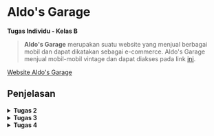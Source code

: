 # Aldo's Garage

**Tugas Individu - Kelas B**

> **Aldo's Garage** merupakan suatu website yang menjual berbagai mobil dan dapat dikatakan sebagai e-commerce. Aldo's Garage menjual mobil-mobil vintage dan dapat diakses pada link [ini](http://rogerio-geraldo-aldogarage.pbp.cs.ui.ac.id/).

[Website Aldo's Garage](http://rogerio-geraldo-aldogarage.pbp.cs.ui.ac.id/)

## **Penjelasan**

<details>
<summary> <b> Tugas 2 </b> </summary>

## **Step-step pengerjaan Proyek Aldo's Garage**

* ### Melakukan Inisiasi Project

    Petama-tama saya membuat direktori baru dengan nama aldo-garage, kemudian setelah itu saya membuat file `requirements.txt` yang berisi dependencies dan mengisinya dengan dependencies yang ada.

    Setelah itu saya melakukan instalasi menggunakan virtual environment pada terminal dengan command `pip install -r requirements.txt` lalu membuat proyek Django dengan perintah `django-admin startproject aldo-garage .`

* ### Run Server Django

    Untuk melakukan runserver, saya menambahkan `["localhost", "127.0.0.1"]` pada `ALLOWED_HOSTS` yang ada pada file `setting.py` untuk melakukan deployment kemudian menjalankan server dengan command `python manage.py runserver`

* ### Menginisiasi `main`

    Untuk membuat `main` lakukan command `python manage.py startapp main`, kemudian kita harus menambahkan `main` ke `INSTALLED_APPS` pada file `settings.py`.

    Setelah menginisiasi `main` saya mengubah file `models.py` pada direktori `main` untuk melakukan mendefinisikan model baru dengan class dan fungsi yang ada pada tutorial.

    Setelah itu saya melakukan migrate model baru tersebut dengan command `python manage.py makemigrations` dan `python manage.py migrate`.

* ### Membuat `main.html`

    Mengisi file `main.html` dengan template:

    ```
    <h1>Aldo's Garage</h1>

    <h5>NPM: </h5>
    <p>{{npm}}</p> 

    <h5>Name: </h5>
    <p>{{name}}</p>

    <h5>Class: </h5>
    <p>{{class}}</p> 

    <h5>E-Commerce: </h5>
    <p>{{e-commerce}}</p> 

    <h5>Produk: </h5>
    <p>{{product}}</p>

    <h5>Harga: </h5>
    <p>{{price}}</p> 

    ```

    Kemudian kita juga harus mengisi file `views.py` dengan template function `show_main` yang ada pada file tutorial.

    * ### Routing `main`

    Saya mengatur URL pada aplikasi `main` dengan mengedit file `urls.py` pada folder `main` dengan template:

    ```
    from django.urls import path
    from main.views import show_main

    app_name = 'main'

    urlpatterns = [
        path('', show_main, name='show_main'),
    ]
    ```

Setelah itu kita dapat menjalankan `main` dengan command `python manage.py runserver`

## **Jawaban Tugas 2**

* ### Bagan request client ke web aplikasi berbasis Django

![](/BAGAN.jpg)

    Dalam alur kerja Django, urls.py bertugas mengatur routing dengan meneruskan request pengguna ke fungsi yang sesuai di views.py. Di views.py, logika aplikasi diimplementasikan, seperti mengambil atau memodifikasi data dari models.py yang terhubung dengan basis data. Data yang diambil kemudian diteruskan ke berkas HTML (template) untuk menghasilkan tampilan yang akan dilihat pengguna. Setelah semua proses selesai, views.py mengembalikan response yang berisi HTML hasil render kepada pengguna, yang kemudian ditampilkan di browser.

* ### Jelaskan fungsi git dalam pengembangan perangkat lunak!


    Git berfungsi sebagai sistem kontrol versi yang membantu pengembang melacak dan mengelola perubahan kode dalam proyek perangkat lunak. Dengan Git, pengembang dapat bekerja secara kolaboratif, membuat cabang (branch) untuk fitur baru, dan menggabungkannya (merge) kembali ke cabang utama setelah diuji. Ini juga memungkinkan rollback ke versi sebelumnya jika terjadi kesalahan, sehingga mempermudah pengelolaan versi dan integritas kode dalam pengembangan perangkat lunak.

* ### Menurut Anda, dari semua framework yang ada, mengapa framework Django dijadikan permulaan pembelajaran pengembangan perangkat lunak?


    Django sering dijadikan permulaan dalam pembelajaran pengembangan perangkat lunak karena beberapa alasan utama. Pertama, Django adalah framework "batteries-included", artinya Django menyediakan banyak fitur bawaan seperti sistem autentikasi, manajemen basis data, dan routing, sehingga pengembang pemula bisa langsung fokus pada pengembangan aplikasi tanpa perlu membangun fitur-fitur dasar dari awal. Kedua, Django menggunakan bahasa Python, yang terkenal mudah dipelajari dan digunakan, menjadikannya pilihan yang baik untuk pemula. Selain itu, Django menerapkan pola Model-View-Template (MVT) yang memisahkan logika aplikasi, data, dan tampilan, sehingga membantu pengembang memahami struktur aplikasi yang terorganisir dengan baik. Dukungan dokumentasi yang kuat dan komunitas yang aktif juga menjadikan Django populer di kalangan pemula.

* ### Mengapa model pada Django disebut sebagai ORM?

    Model pada Django disebut sebagai ORM (Object-Relational Mapping) karena Django menggunakan teknik ini untuk memetakan objek-objek Python ke dalam tabel-tabel basis data relasional secara otomatis. Dalam ORM, setiap model di Django merepresentasikan sebuah tabel di basis data, dan setiap atribut dari model tersebut merepresentasikan kolom di tabel. ORM memungkinkan pengembang untuk berinteraksi dengan basis data menggunakan kode Python tanpa perlu menulis query SQL secara langsung. Hal ini mempermudah manipulasi data dan membuat kode lebih bersih, terstruktur, dan mudah dipelihara.

</details>

<details>
<summary> <b> Tugas 3 </b> </summary>

## **Jawaban Tugas 3**

* ### Mengapa kita memerlukan data delivery dalam pengimplementasian sebuah platform?
    Karena dalam mengimplementasikan suatu platform kita bertujuan untuk memastikan bahwa data yang dikirim antar sistemnya dapat berjalan dengan cara yang cepat, efisien, aman, dan konsisten. Apabila kita tidak menggunakan data delivery dalam sebuah platform, maka aplkasi tidak mungkin bisa menyajikan informasi yang tepat kepada pengguna secara real-time. Data delivery juga dapat memungkinkan platform untuk beroperasi secara terdistribusi yang tentunya mendukung skala besar serta memfasilitasi komunikasi antar komponen yang berbeda secara smooth.

* ### Mana yang lebih baik antara XML dan JSON? Mengapa JSON lebih populer dibandingkan XML?
    JSON (JavaScript Object Notation) lebih populer dibandingkan XML (eXtensible Markup Language) karena struktur JSON yang lebih ringkas dan mudah dibaca baik oleh manusia maupun mesin. JSON menggunakan sintaks pasangan *key-value* yang sederhana, mirip dengan objek dalam banyak bahasa pemrograman, sehingga menghasilkan ukuran file yang lebih kecil dan lebih efisien dalam transfer data. Sebaliknya, XML memerlukan banyak tag pembuka dan penutup, membuatnya lebih verbose dan menghasilkan ukuran file yang lebih besar. JSON juga lebih mudah diintegrasikan dan didukung langsung oleh hampir semua bahasa pemrograman modern, menjadikannya pilihan yang lebih praktis untuk pertukaran data dalam aplikasi web dan API.

* ### Jelaskan fungsi dari method is_valid() pada form Django dan mengapa kita membutuhkan method tersebut?
    Method `is_valid()` pada form di Django digunakan untuk memeriksa apakah data yang dimasukkan ke dalam form memenuhi semua persyaratan validasi yang ditentukan, baik dari sisi form field maupun validasi kustom yang didefinisikan pengguna. Ketika `is_valid()` dipanggil, Django akan memeriksa apakah semua field form diisi dengan benar sesuai dengan tipe data yang diharapkan dan aturan validasi, seperti panjang maksimum, format email, atau validasi logika lainnya. Jika semua validasi lolos, method ini mengembalikan `True`, dan data yang telah dibersihkan dapat diakses melalui atribut `cleaned_data`. Sebaliknya, jika terdapat kesalahan, `is_valid()` akan mengembalikan `False` dan menyimpan pesan kesalahan di atribut `errors`. Method ini penting untuk memastikan bahwa data yang diproses dalam aplikasi aman dan sesuai dengan aturan yang telah ditentukan sebelum disimpan ke database atau digunakan lebih lanjut.

* ### Mengapa kita membutuhkan csrf_token saat membuat form di Django? Apa yang dapat terjadi jika kita tidak menambahkan csrf_token pada form Django? Bagaimana hal tersebut dapat dimanfaatkan oleh penyerang?
    Kita membutuhkan `csrf_token` saat membuat form di Django untuk melindungi aplikasi dari serangan yang disebut **Cross-Site Request Forgery (CSRF)**. Serangan ini terjadi ketika penyerang membuat pengguna yang sudah login mengirimkan permintaan yang tidak diinginkan, seperti mengubah kata sandi atau melakukan transaksi, tanpa sepengetahuan pengguna. Dengan menambahkan `csrf_token` ke form, Django menghasilkan token unik yang disertakan setiap kali pengguna mengirimkan form. Token ini kemudian diperiksa oleh server untuk memastikan bahwa permintaan benar-benar berasal dari aplikasi, bukan dari sumber lain yang berbahaya. Jika kita tidak menambahkan `csrf_token`, aplikasi bisa menjadi rentan terhadap serangan CSRF, yang memungkinkan penyerang melakukan aksi jahat tanpa persetujuan pengguna.

## **Step-by-step Pengimplementasian Checklist**

* ### Membuat `forms.py`

    Pertama-tama saya membuat form untuk menerima input dengan membuat file `forms.py` pada direktori main dengan kode

    ```
    from django.forms import ModelForm
    from main.models import CarEntry

    class CarEntryForm(ModelForm):
        class Meta:
            model = CarEntry
            fields = ["name", "price", "description", "car_horsepower"]
    ```

* ### Mengubah dan menambahkan fungsi pada `views.py`

    Setelah membuat file `forms.py`, saya kemudian melakukan modifikasi pada function `show_main` pada file `views.py` saya dengan kode

    ```
    def show_main(request):
        car_entries = CarEntry.objects.all()

        context = {
            'npm' : '2306245623',
            'name': 'Rogerio Geraldo Wibhowo',
            'class': 'PBP B',
            'car_entries': car_entries
        }

        return render(request, "main.html", context)
    ```

    Kemudian saya menambahkan function baru yaitu `create_car_entry` pada file `views.py` untuk menerima data dan berisi

    ```
    def create_car_entry(request):
        form = CarEntryForm(request.POST or None)

        if form.is_valid() and request.method == "POST":
            form.save()
            return redirect('main:show_main')

        context = {'form': form}
        return render(request, "create_car_entry.html", context)
    ```

* ### Membuat template baru

    Saya membuat template baru untuk tampilan ketika menambahkan produk dengan nama `create_car_entry.html` pada direktori `templates` yang ada pada `main` yang berisi

    ```
    {% extends 'base.html' %} 
    {% block content %}
    <h1>Add New Mood Entry</h1>

    <form method="POST">
    {% csrf_token %}
    <table>
        {{ form.as_table }}
        <tr>
        <td></td>
        <td>
            <input type="submit" value="Add Car Entry" />
        </td>
        </tr>
    </table>
    </form>

    {% endblock %}
    ```

    Diikuti dengan menambahkan kode berikut pada file `main.html` dalam bentuk tabel serta menambahkan button `Add Car Entry` untuk menambahkan form

    ```
    {% if not car_entries %}
    <p>Belum ada data mobil yang masuk.</p>
    {% else %}
    <table>
    <tr>
        <th>Car Name</th>
        <th>Price</th>
        <th>Description</th>
        <th>Horsepower</th>
    </tr>

    {% comment %} Berikut cara memperlihatkan data mobil di bawah baris ini 
    {% endcomment %} 
    {% for car_entry in car_entries %}
    <tr>
        <td>{{car_entry.name}}</td>
        <td>{{car_entry.price}}</td>
        <td>{{car_entry.description}}</td>
        <td>{{car_entry.car_horsepower}}</td>
    </tr>
    {% endfor %}
    </table>
    {% endif %}

    <br />

    <a href="{% url 'main:create_car_entry' %}">
    <button>Add New Car Entry</button>
    </a>
    ```

* ### Mengembalikan data dalam bentuk XML dan JSON

    Pertama saya menambahkan import `HttpRespnse` dan `Serializer` pada file `views.py`

    ```
    from django.http import HttpResponse
    from django.core import serializers
    ```

    Lalu saya membuat function baru dengan nama `show_xml` dan `show_json` masih pada file `views.py`

    ```
    def show_xml(request):
        data = CarEntry.objects.all()
        return HttpResponse(serializers.serialize("xml", data), content_type="application/xml")

    def show_json(request):
        data = CarEntry.objects.all()
        return HttpResponse(serializers.serialize("json", data), content_type="application/json")

    def show_xml_by_id(request, id):
        data = CarEntry.objects.filter(pk=id)
        return HttpResponse(serializers.serialize("xml", data), content_type="application/xml")

    def show_json_by_id(request, id):
        data = CarEntry.objects.filter(pk=id)
        return HttpResponse(serializers.serialize("json", data), content_type="application/json")
    ```

    Function `show_xml_by_id` dan `show_json_by_id` digunakan untuk melakukan return data berdasarkan id.

    Setelah itu, saya melakukan import function yang telah saya buat pada file `urls.py` yang ada pada `main`

    ```
    ...
    from main.views import show_main, create_car_entry, show_xml, show_json, show_xml_by_id, show_json_by_id
    ...
    ```

    Lalu tambahkan path ke dalam `urlpatterns` untuk mengakses function yang telah diimport

    ```
    ...
    urlpatterns = [
        path('', show_main, name='show_main'),
        path('create-car-entry', create_car_entry, name='create_car_entry'),
        path('xml/', show_xml, name='show_xml'),
        path('json/', show_json, name='show_json'),
        path('xml/<str:id>/', show_xml_by_id, name='show_xml_by_id'),
        path('json/<str:id>/', show_json_by_id, name='show_json_by_id'),
    ]
    ```

Dengan ini, input `form` dapat dijalankan dengan command `python manage.py runserver` dengan membuka link <http://localhost:8000>.

## Postman
## **1. XML**
![XML](xml.png)

## **2. JSON**
![JSON](json.png)

## **3. XML by ID**
![XML by ID](<xml id.png>)

## **4. JSON by ID**
 ![JSON by ID](<json id.png>)

</details>

<details>
<summary> <b> Tugas 4 </b> </summary>

## **Jawaban Tugas 4**

* ### Apa perbedaan antara `HttpresponseRedirect()` dan `redirect()`?
    `HttpResponseRedirect()` dan `redirect()` adalah dua metode yang digunakan di Django untuk mengarahkan pengguna dari satu URL ke URL lain, tetapi mereka memiliki beberapa perbedaan. `HttpResponseRedirect()` adalah sebuah class yang digunakan untuk membuat respons HTTP dengan kode status 302 (redirect sementara) dan membutuhkan URL secara eksplisit sebagai argumen. Sementara itu, `redirect()` adalah fungsi shortcut yang lebih fleksibel karena mampu menerima berbagai jenis input, seperti URL, nama view, atau bahkan objek model, dan secara otomatis membuat objek `HttpResponseRedirect`. Karena `redirect()` lebih mudah dan fleksibel, banyak yang lebih memilihnya, terutama ketika perlu melakukan pengalihan dengan nama view atau instance model. Di sisi lain, `HttpResponseRedirect()` lebih cocok jika kita hanya ingin bekerja langsung dengan URL yang sudah pasti.

* ### Bagaimana cara menghubungkan model `Product` dengan `User`?
    Untuk menghubungkan model Product dengan User di Django, kita bisa menggunakan ForeignKey. ForeignKey memungkinkan setiap produk (Product) terkait dengan satu pengguna (User), yang biasanya berarti bahwa seorang pengguna bisa membuat atau memiliki banyak produk, tapi setiap produk hanya dimiliki oleh satu pengguna. Caranya adalah dengan menambahkan field user di model Product yang merujuk ke model User. Berikut ini contoh dari kode saya:

    ```
    import uuid
    from django.db import models
    from django.contrib.auth.models import User

    class CarEntry(models.Model):
        user = models.ForeignKey(User, on_delete=models.CASCADE)
        id = models.UUIDField(primary_key=True, default=uuid.uuid4, editable=False)
        name = models.CharField(max_length=255)
        price = models.IntegerField()
        description = models.TextField()
        car_horsepower = models.IntegerField(default=0)

    ```

    Pada kode di atas, `user = models.ForeignKey(User, on_delete=models.CASCADE)` menghubungkan model Product dengan model User. Field user akan menyimpan informasi tentang pengguna yang memiliki produk tersebut. Argumen `on_delete=models.CASCADE` memastikan bahwa jika pengguna dihapus, semua produk yang terkait dengannya juga akan dihapus. Dengan cara ini, model Product dan User bisa saling terhubung di aplikasi Django.

* ### Perbedaan antara authentication dan authorization
    Authentication dan authorization adalah dua konsep berbeda yang sering digunakan dalam pengelolaan akses pengguna. **Authentication** (otentikasi) adalah proses memverifikasi identitas pengguna, misalnya saat pengguna login dengan memasukkan username dan password untuk membuktikan bahwa mereka adalah siapa yang mereka klaim. Sedangkan **authorization** (otorisasi) adalah proses menentukan apa yang diizinkan atau dapat diakses oleh pengguna setelah mereka berhasil diautentikasi. Jadi, authentication menjawab pertanyaan "siapa kamu?" dan authorization menjawab "apa yang bisa kamu lakukan?"

    Saat pengguna login, yang pertama kali dilakukan adalah proses authentication, di mana Django memeriksa apakah username dan password yang dimasukkan cocok dengan yang tersimpan di database. Jika berhasil, pengguna dianggap **terotentikasi**. Setelah itu, Django akan mengecek **otorisasi** berdasarkan peran atau izin yang dimiliki pengguna, untuk menentukan halaman atau tindakan apa yang boleh mereka akses.

    Dalam Django, proses authentication diimplementasikan dengan menggunakan **session** dan **middleware**. Django memiliki sistem otentikasi bawaan yang mencakup fungsi untuk login, logout, dan mengelola sesi pengguna. Sedangkan untuk authorization, Django menggunakan **permissions** (izin) yang dapat ditetapkan pada level pengguna atau grup pengguna untuk menentukan akses apa yang diizinkan bagi mereka.

* ### Bagaimana Django mengingat pengguna yang telah login? Jelaskan kegunaan lain dari cookies dan apakah semua cookies aman digunakan?
    Django mengingat pengguna yang telah login dengan menggunakan **cookies** dan **session**. Ketika pengguna berhasil login, Django membuat sebuah cookie di browser pengguna yang berisi ID unik. ID ini terhubung dengan data sesi yang disimpan di server, di mana Django menyimpan informasi pengguna yang sudah terautentikasi. Jadi, setiap kali pengguna mengunjungi halaman, browser mereka akan mengirimkan cookie tersebut, dan Django bisa mengenali pengguna dari ID sesi yang ada di cookie. Dengan cara ini, pengguna tidak perlu login ulang setiap kali mereka memuat halaman baru selama sesi masih aktif.

    Selain untuk mengingat pengguna yang login, **cookies** digunakan untuk berbagai tujuan lain, seperti menyimpan preferensi pengguna (misalnya, bahasa yang dipilih atau tema tampilan), melacak aktivitas pengguna di situs web, atau menyimpan keranjang belanja dalam e-commerce. Namun, tidak semua cookies aman. Beberapa cookies bisa dieksploitasi oleh pihak ketiga, terutama jika tidak dilindungi dengan baik. Untuk meningkatkan keamanan, Django mendukung penggunaan **secure cookies** yang hanya dikirim melalui koneksi HTTPS, serta **HttpOnly cookies** yang mencegah akses cookies dari JavaScript, sehingga melindungi dari serangan cross-site scripting (XSS). Oleh karena itu, meskipun cookies sangat berguna, perlu berhati-hati dalam penggunaannya untuk memastikan keamanan.

## **Step-by-step Pengimplementasian Checklist**

* ### Tambahkan fungsi `def register(request)` pada file `views.py`

    Pertama-tama saya menambahkan fungsi `register()` untuk menghasilkan formulir registrasi secara otomatis dan menghasilkan akun pengguna ketika data di-submit dari form. 

    ```
    from django.contrib.auth.forms import UserCreationForm
    from django.contrib import messages

    def register(request):
        form = UserCreationForm()

        if request.method == "POST":
            form = UserCreationForm(request.POST)
            if form.is_valid():
                form.save()
                messages.success(request, 'Your account has been successfully created!')
                return redirect('main:login')
    context = {'form':form}
    return render(request, 'register.html', context)
    ```

* ### Membuat file baru bernama `register.html`

    Buat dan isi file `register.html` `pada direktori main/templates` dengan template:

    ```
    {% extends 'base.html' %}

    {% block meta %}
    <title>Register</title>
    {% endblock meta %}

    {% block content %}

    <div class="login">
    <h1>Register</h1>

    <form method="POST">
        {% csrf_token %}
        <table>
        {{ form.as_table }}
        <tr>
            <td></td>
            <td><input type="submit" name="submit" value="Daftar" /></td>
        </tr>
        </table>
    </form>

    {% if messages %}
    <ul>
        {% for message in messages %}
        <li>{{ message }}</li>
        {% endfor %}
    </ul>
    {% endif %}
    </div>

    {% endblock content %}
    ```

    Kemudian lakukan impor fungsi `register()` pada `urls.py` dan tambahkan path ke dalam `urlpatterns`
    
    ```
    ...
    form main.views import register
    
     urlpatterns = [
        ...
        path('register/', register, name='register'),
    ]
    ```

* ### Membuat fungsi login dan logout
    Pada file `views.py` tambahkan fungsi `login_user()` dan `logout_user()` untuk mengautentikasi pengguna yang login dan logout. 

    ```
    from django.contrib.auth.forms import UserCreationForm AuthenticationForm
    from django.contrib.auth import authenticate, login, logout

    def login_user(request):
        if request.method == 'POST':
            form = AuthenticationForm(data=request.POST)

            if form.is_valid():
                    user = form.get_user()
                    login(request, user)
                    return redirect('main:show_main')

        else:
            form = AuthenticationForm(request)
        context = {'form': form}
        return render(request, 'login.html', context)

    def logout_user(request):
        logout(request)
        return redirect('main:login')
    ```

    Diikuti dengan membuat file html baru yaitu `login.html` pada direktori `main/templates` dan isi dengan template:

    ```
    {% extends 'base.html' %}

    {% block meta %}
    <title>Login</title>
    {% endblock meta %}

    {% block content %}
    <div class="login">
    <h1>Login</h1>

    <form method="POST" action="">
        {% csrf_token %}
        <table>
        {{ form.as_table }}
        <tr>
            <td></td>
            <td><input class="btn login_btn" type="submit" value="Login" /></td>
        </tr>
        </table>
    </form>

    {% if messages %}
    <ul>
        {% for message in messages %}
        <li>{{ message }}</li>
        {% endfor %}
    </ul>
    {% endif %} Don't have an account yet?
    <a href="{% url 'main:register' %}">Register Now</a>
    </div>

    {% endblock content %}
    ```

    Untuk membuat button logout, tambahkan kode ini pada `main.html` yang ada pada direktori `main/templates` setelah hyperlink tag untuk `Add New Car Entry`

    ```
    ...
    <a href="{% url 'main:logout' %}">
    <button>Logout</button>
    </a>
    ...
    ```

    Lalu kita harus mengimpor dan menambahkan kode pada file `views.py` seperti ini

    ```
    from main.views import login_user
    from main.views import logout_user

    urlpatterns = [
        ...
        path('login/', login_user, name='login'),
        path('logout/', logout_user, name='logout'),
    ]
    ```

* ### Merestriksi akses halaman Main

    Pada file `views.py` tambahkan impor `login_required` dan potongan kode di atas fungsi `show_main` seperti berikut

    ```
    from django.contrib.auth.decorators import login_required

    ...
    @login_required(login_url='/login')
    def show_main(request):
    ...
    ```

    Setelah melakukan restriksi pada akses halaman main, kita sudah bisa menjalankan proyek dengan command `python manage.py runserver` dan jika kita membuka <http://localhost:8000> kita akan langsung diarahkan ke halaman login.

* ### Cara menggunakan data dari Cookies

    Untuk menggunakan data dari cookies, kita harus menambahkan impor dan mengubah potongan kode di blok `if form.is_valid()` pada file `views.py` dengan

    ```
    import datetime
    from django.http import HttpResponseRedirect
    from django.urls import reverse

    ...
    if form.is_valid():
        user = form.get_user()
        login(request, user)
        response = HttpResponseRedirect(reverse("main:show_main"))
        response.set_cookie('last_login', str(datetime.datetime.now()))
        return response
    ...
    ```

    Lalu pada fungsi `show_main` tambahkan potongan kode `'last_login': request.COOKIES['last_login']` pada variabel `context` seperti berikut ini

    ```
    context = {
        'npm' : '2306245623',
        'name': request.user.username,
        'class': 'PBP B',
        'car_entries': car_entries,
        'last_login': request.COOKIES['last_login'],
    }

    ```

    Kita juga perlu mengubah fungsi `logout_user` dengan kode seperti ini

    ```
    def logout_user(request):
        logout(request)
        response = HttpResponseRedirect(reverse('main:login'))
        response.delete_cookie('last_login')
        return response
    ```

    Terakhir tambahkan kode pada `main.html` untuk menampilkan data waktu login terakhir dari cookie tersebut

    ```
    ...
    <h5>Sesi terakhir login: {{ last_login }}</h5>
    ...
    ```

* ### Menghubungkan model `CarEntry` dengan User

    Tambahkan impor `User` pada `models.py` dan tambahkan potongan kode seperti berikut

    ```
    ...
    from django.contrib.auth.models import User

    class CarEntry(models.Model):
    user = models.ForeignKey(User, on_delete=models.CASCADE)
    ...
    ```

    Lalu buka file `views.py` dan ubah fungsi `create_car_entry` menjadi seperti berikut

    ```
    def create_car_entry(request):
        form = CarEntryForm(request.POST or None)

        if form.is_valid() and request.method == "POST":
            car_entry = form.save(commit=False)
            car_entry.user = request.user
            car_entry.save()
            return redirect('main:show_main')

        context = {'form': form}
        return render(request, "create_car_entry.html", context)
    ```

    Parameter `commit` haruslah bernilai `False` agar mencegah Django langsung menyimpan objek yang telah dibuat dari form langsung ke database.

    Kemudian ubah value dari `car_entries` dan `context` pada fungsi `show_main` dengan kode seperti berikut

    ```
    def show_main(request):
        car_entries = CarEntry.objects.filter(user=request.user)

        context = {
            'name': request.user.username,
            ...
        }
    ...
    ```

    Agar nama yang ditampilkan sesuai dengan nama yang user input saat login.

    Terakhir tambahkan `import os`  dan ganti variabel `DEBUG` pada file `settings.py` dengan

    ```
    PRODUCTION = os.getenv("PRODUCTION", False)
    DEBUG = not PRODUCTION
    ```

    Jangan lupa lakukan migration untuk menyimpan semua perubahan yang telah dilakukan, lalu bukalah link website dan tugas 4 selesai.


<details>
<summary> <b> Tugas 5 </b> </summary>

## **Jawaban Tugas 5**

* ### Jika terdapat beberapa CSS selector untuk suatu elemen HTML, jelaskan urutan prioritas pengambilan CSS selector tersebut!

    Dalam CSS, ketika ada beberapa selector yang berlaku untuk elemen yang sama, browser menentukan prioritas berdasarkan *spesifisitas*. Spesifisitas dihitung berdasarkan empat jenis selector utama: inline styles, ID selectors, class selectors/attribute selectors/pseudo-classes, dan element selectors/pseudo-elements. Urutan spesifisitas dihitung sebagai angka, di mana inline styles memiliki prioritas tertinggi, kemudian diikuti oleh ID selectors, lalu class selectors, dan terakhir element selectors. Misalnya, selector `#header` (ID) akan memiliki prioritas lebih tinggi dibandingkan `.nav-item` (class), dan `.nav-item` akan memiliki prioritas lebih tinggi daripada button (element).

    Selain itu, jika dua selector memiliki spesifisitas yang sama, CSS mengikuti aturan cascade di mana aturan yang ditulis terakhir dalam kode akan diterapkan. Namun, jika ada properti CSS yang menggunakan `important`, itu akan mengesampingkan semua aturan lainnya, termasuk inline styles, karena `!important` memiliki prioritas tertinggi. Pada akhirnya, jika tidak ada aturan yang relevan, elemen HTML bisa mewarisi properti dari elemen induknya atau menggunakan nilai default yang diberikan oleh browser. Jadi, urutan prioritas dalam CSS secara keseluruhan adalah: `!important`, inline styles, ID selectors, class selectors, element selectors, dan kemudian cascade.

* ### Mengapa responsive design menjadi konsep yang penting dalam pengembangan aplikasi web? Berikan contoh aplikasi yang sudah dan belum menerapkan responsive design!
    
    Responsive design menjadi konsep yang sangat penting dalam pengembangan aplikasi web karena pengguna saat ini mengakses internet melalui berbagai perangkat dengan ukuran layar yang berbeda, seperti smartphone, tablet, dan komputer desktop. Dengan responsive design, tampilan dan elemen pada sebuah website dapat menyesuaikan secara otomatis dengan ukuran layar perangkat yang digunakan. Hal ini membuat pengalaman pengguna (user experience) menjadi lebih baik, karena website tetap terlihat rapi, mudah dibaca, dan mudah dinavigasi di perangkat apa pun tanpa harus melakukan zoom atau scroll berlebihan. Sebuah website yang tidak responsif bisa membuat pengguna frustrasi, dan mereka cenderung meninggalkan website tersebut.

    Contoh aplikasi yang sudah menerapkan responsive design adalah **Tokopedia**. Baik ketika diakses melalui ponsel maupun komputer, tata letak Tokopedia akan menyesuaikan ukuran layar, dengan elemen-elemen seperti foto, teks, dan tombol yang tetap proporsional dan mudah digunakan. Di sisi lain, aplikasi atau website lama yang belum menerapkan responsive design mungkin masih memiliki tampilan yang tetap dan hanya cocok di layar besar seperti desktop, sehingga tampilannya menjadi berantakan atau sulit digunakan saat diakses melalui ponsel. Misalnya, banyak website statis lama yang hanya dioptimalkan untuk desktop belum menerapkan konsep ini, sehingga tampilannya terlalu besar atau elemen-elemen tidak tersusun rapi ketika diakses dari perangkat mobile.

    Dengan menerapkan responsive design, pengguna bisa mengakses aplikasi dari berbagai perangkat dengan mendapatkan pengalaman yang konsisten dan menyenangkan, yang sangat penting di era digital saat ini di mana penggunaan ponsel semakin meningkat.

* ### Jelaskan perbedaan antara margin, border, dan padding, serta cara untuk mengimplementasikan ketiga hal tersebut!


    **Margin**, **border**, dan **padding** adalah tiga properti utama dalam CSS yang digunakan untuk mengatur tata letak dan jarak elemen di halaman web. **Margin** adalah ruang kosong di luar elemen yang memisahkan elemen tersebut dari elemen lain di sekitarnya, memberikan jarak eksternal antara elemen-elemen yang berbeda. Misalnya, jika dua elemen terlalu berdekatan, margin bisa digunakan untuk membuat jarak di antara mereka lebih lebar. **Border** adalah garis yang mengelilingi elemen, yang berada di antara margin dan padding, dan dapat diatur dalam hal ketebalan, warna, serta gaya garis (seperti solid, dashed, atau dotted). Border berfungsi untuk memberi batas visual yang jelas pada elemen. **Padding** adalah ruang kosong di dalam elemen yang memisahkan konten elemen dari batas (border). Padding memberikan jarak antara konten, seperti teks atau gambar, dengan tepi elemen itu sendiri, sehingga konten tidak menempel langsung pada border. Ketiga properti ini bekerja bersama untuk menentukan jarak dan ukuran elemen. Sebagai contoh, jika kita memiliki sebuah kotak teks, margin akan menambah jarak antara kotak tersebut dan elemen lain, border akan membentuk garis di sekeliling kotak, dan padding akan memastikan bahwa teks di dalam kotak tersebut tidak terlalu dekat dengan border. Dengan mengatur margin, border, dan padding, Anda bisa mengontrol tata letak dan tampilan elemen web secara efektif.

* ###  Jelaskan konsep flex box dan grid layout beserta kegunaannya!

    **Flexbox** dan **Grid Layout** adalah dua konsep layout dalam CSS yang memudahkan pengaturan tata letak elemen pada halaman web. **Flexbox** (atau fleksibel box) digunakan untuk mengatur elemen dalam satu dimensi, yaitu baik dalam **baris (row)** atau **kolom (column)**. Flexbox sangat berguna ketika kita ingin membuat elemen-elemen di dalam container saling menyesuaikan ukuran sesuai ruang yang tersedia. Dengan flexbox, kita bisa dengan mudah mengatur apakah elemen harus sejajar secara horizontal atau vertikal, menambahkan ruang kosong di antara elemen, atau bahkan membuat elemen otomatis menempati lebih banyak ruang. Flexbox biasanya lebih cocok untuk layout yang sederhana, seperti membuat navbar, baris tombol, atau menyejajarkan gambar.

    Sementara itu, **Grid Layout** adalah sistem layout dua dimensi yang lebih canggih. Dengan Grid, kita bisa mengatur elemen-elemen di dalam container dalam **baris** dan **kolom** secara bersamaan. Ini membuat Grid ideal untuk layout yang lebih kompleks, seperti mendesain halaman penuh dengan header, konten, sidebar, dan footer. Grid memungkinkan kita menentukan ukuran masing-masing baris dan kolom secara fleksibel dan menempatkan elemen-elemen di dalamnya dengan lebih presisi. Jadi, kalau flexbox lebih fokus pada mengatur elemen dalam satu dimensi, grid memungkinkan kita mengatur dalam dua dimensi, membuatnya lebih cocok untuk tata letak yang memerlukan struktur yang lebih rumit. 

    Secara umum, **flexbox** lebih baik untuk tata letak yang sederhana atau elemen yang disusun dalam satu arah (baik horizontal atau vertikal), sedangkan **grid** lebih cocok untuk tata letak yang membutuhkan pengaturan dalam dua arah (baris dan kolom).

    
## **Pengimplementasian Checklist**

* ### Menambahkan Tailwind ke dalam aplikasi

    Untuk mengkoneksikan template django dengan tailwind, kita perlu menambahkan baris kode script cdn tailwind pada `templates/base.html` di bagian head

    ```
    <head>
    {% block meta %}
        <meta charset="UTF-8" />
        <meta name="viewport" content="width=device-width, initial-scale=1">
    {% endblock meta %}
    <script src="https://cdn.tailwindcss.com">
    </script>
    </head>
    ```

* ### Buat fitur edit dan delete product

    Pertama kita akan membuat fitur baru yaitu edit dan delete product dengan menambahkan function `edit_car` dan `delete_car` pada file `views.py` yang ada pada subdirektori `main`

    ```
    def edit_car(request, id):
        # Get car entry berdasarkan id
        car = CarEntry.objects.get(pk = id)

        # Set car entry sebagai instance dari form
        form = CarEntryForm(request.POST or None, instance=car)

        if form.is_valid() and request.method == "POST":
            # Simpan form dan kembali ke halaman awal
            form.save()
            return HttpResponseRedirect(reverse('main:show_main'))

        context = {'form': form}
        return render(request, "edit_car.html", context)

    def delete_car(request, id):
        # Get car berdasarkan id
        car = CarEntry.objects.get(pk = id)
        # Hapus car
        car.delete()
        # Kembali ke halaman awal
        return HttpResponseRedirect(reverse('main:show_main'))
    ```

    Kemudian, tambahkan import seperti berikut pada file `views.py`

    ```
    from django.shortcuts import .., reverse
    from django.http import .., HttpResponseRedirect
    ```

    Lalu buat file html baru dengan nama `edit_car` pada subdirektori `main/templates` dan isi dengan kode sebagai berikut

    ```
    {% extends 'base.html' %}
    {% load static %}
    {% block meta %}
    <title>Edit Car</title>
    {% endblock meta %}

    {% block content %}
    {% include 'navbar.html' %}

    <div class="flex flex-col min-h-screen bg-gray-900"> <!-- Latar belakang abu-abu gelap -->
    <div class="container mx-auto px-4 py-8 mt-16 max-w-xl">
        <h1 class="text-3xl font-bold text-center mb-8 text-yellow-400">Edit Car Entry</h1> <!-- Teks berwarna kuning -->

        <div class="bg-gray-800 rounded-lg p-6 form-style"> <!-- Latar belakang kotak abu-abu gelap -->
        <form method="POST" class="space-y-6">
            {% csrf_token %}
            {% for field in form %}
                <div class="flex flex-col">
                    <label for="{{ field.id_for_label }}" class="mb-2 font-semibold text-black"> <!-- Teks label berwarna putih -->
                        {{ field.label }}
                    </label>
                    <div class="w-full">
                        {{ field }} 
                    </div>
                    {% if field.help_text %}
                        <p class="mt-1 text-sm text-gray-400">{{ field.help_text }}</p> <!-- Teks bantuan berwarna abu-abu -->
                    {% endif %}
                    {% for error in field.errors %}
                        <p class="mt-1 text-sm text-red-600">{{ error }}</p> <!-- Teks error berwarna merah -->
                    {% endfor %}
                </div>
            {% endfor %}
            <div class="flex justify-center mt-6">
                <button type="submit" class="bg-yellow-500 text-black font-semibold px-6 py-3 rounded-lg hover:bg-yellow-600 transition duration-300 ease-in-out w-full">
                    Edit Car Entry
                </button>
            </div>
        </form>
        </div>
    </div>
    </div>

    {% endblock content %}
    ```
    
    Import function yang telah dibuat ke `urls.py` yang ada pada `main` dan tambahkan `urlpatterns` nya

    ```
    from main.views import ..., edit_car, delete_car
    ...
    urlpatterns = [
        ...,
        path('edit-car/<uuid:id>', edit_car, name='edit_car'),
        path('delete/<uuid:id>', delete_car, name='delete_car'),
    ]
    ```

    Lalu buka `main.html` dan tambahkan kode berikut agar terdapat button untuk edit dan delete pada setiap produk

    ```
    ...
    <tr>
        ...
        <td>
            <a href="{% url 'main:edit_car' car_entry.pk %}">
                <button>
                    Edit
                </button>
            </a>
        </td>
        <td>
            <a href="{% url 'main:delete_car' car_entry.pk %}">
                <button>
                    Delete
                </button>
            </a>
        </td>
    </tr>
    ...
    ```

* ### Menambahkan navigation bar pada aplikasi

    Untuk membuat navigation bar, kita perlu membuat file html baru pada folder `templates` yang ada pada root directory dengan nama `navbar.html` dan isi dengan kode sebagai berikut

    ```
    <nav class="bg-yellow-500 shadow-lg fixed top-0 left-0 z-40 w-screen"> <!-- Ubah warna background jadi kuning -->
        <div class="max-w-7xl mx-auto px-4 sm:px-6 lg:px-8">
            <div class="flex items-center justify-between h-16">
                <div class="flex items-center">
                    <h1 class="text-2xl font-bold text-center text-black">Aldo's Garage</h1> <!-- Sesuaikan warna teks -->
                </div>
                <div class="hidden md:flex items-center">
                    {% if user.is_authenticated %}
                        <span class="text-gray-800 mr-4">Welcome, {{ user.username }}</span> <!-- Sesuaikan warna teks -->
                        <a href="{% url 'main:logout' %}" class="text-center bg-red-500 hover:bg-red-600 text-white font-bold py-2 px-4 rounded transition duration-300">
                        Logout
                        </a>
                {% else %}
                    <a href="{% url 'main:login' %}" class="text-center bg-blue-500 hover:bg-blue-600 text-white font-bold py-2 px-4 rounded transition duration-300 mr-2">
                    Login
                    </a>
                    <a href="{% url 'main:register' %}" class="text-center bg-green-500 hover:bg-green-600 text-white font-bold py-2 px-4 rounded transition duration-300">
                    Register
                    </a>
                {% endif %}
                </div>
                <div class="md:hidden flex items-center">
                <button class="mobile-menu-button">
                    <svg class="w-6 h-6 text-white" fill="none" stroke-linecap="round" stroke-linejoin="round" stroke-width="2" viewBox="0 0 24 24" stroke="currentColor">
                    <path d="M4 6h16M4 12h16M4 18h16"></path>
                    </svg>
                </button>
                </div>
            </div>
        </div>
    
        <!-- Mobile menu -->
        <div class="mobile-menu hidden md:hidden  px-4 w-full md:max-w-full">
            <div class="pt-2 pb-3 space-y-1 mx-auto">
                {% if user.is_authenticated %}
                <span class="block text-gray-800 px-3 py-2">Welcome, {{ user.username }}</span> <!-- Warna teks disesuaikan -->
                <a href="{% url 'main:logout' %}" class="block text-center bg-red-500 hover:bg-red-600 text-white font-bold py-2 px-4 rounded transition duration-300">
                    Logout
                </a>
                {% else %}
                <a href="{% url 'main:login' %}" class="block text-center bg-blue-500 hover:bg-blue-600 text-white font-bold py-2 px-4 rounded transition duration-300 mb-2">
                    Login
                </a>
                <a href="{% url 'main:register' %}" class="block text-center bg-green-500 hover:bg-green-600 text-white font-bold py-2 px-4 rounded transition duration-300">
                    Register
                </a>
                {% endif %}
            </div>
        </div>
    
        <!-- Script for Mobile Menu -->
        <script>
            const btn = document.querySelector("button.mobile-menu-button");
            const menu = document.querySelector(".mobile-menu");
        
            btn.addEventListener("click", () => {
                menu.classList.toggle("hidden");
            });
        </script>
    </nav>
  

    Kemudian, tautkan navbar tersebut ke dalam `main.html`, `create_car_entry.html`, dan `edit_car.html` yang berada di subdirektori `main/templates/` dengan menggunakan tags include:

    ```
    {% extends 'base.html' %}
    {% block content %}
    {% include 'navbar.html' %}
    ...
    {% endblock content%}
    ```

* ### Konfigurasi static filles pada aplikasi

    Pada `settings.py` tambahkan middleware WhiteNoise

    ```
    ...
    MIDDLEWARE = [
        'django.middleware.security.SecurityMiddleware',
        'whitenoise.middleware.WhiteNoiseMiddleware', #Tambahkan tepat di bawah SecurityMiddleware
        ...
    ]
    ...
    ```

    Lalu pastikan variabel `STATIC_ROOT`, `STATICFILES_DIRS` dan `STATIC_URL` dikonfigurasikan seperti

    ```
    ...
    STATIC_URL = '/static/'
    if DEBUG:
        STATICFILES_DIRS = [
            BASE_DIR / 'static' # merujuk ke /static root project pada mode development
        ]
    else:
        STATIC_ROOT = BASE_DIR / 'static' # merujuk ke /static root project pada mode production
    ...
    ```

    * ### Styling website

    Buat file `global.css` pada `/static/css` dan isi dengan

    ```
    .form-style form input, form textarea, form select {
    width: 100%;
    padding: 0.5rem;
    border: 2px solid #2e2e2e; 
    background-color: #1c1c1c; 
    color: #ffffff;
    border-radius: 0.375rem;
    font-family: 'Arial', sans-serif; 
    transition: border-color 0.3s ease-in-out;
    }
    .form-style form input:focus, form textarea:focus, form select:focus {
        outline: none;
        border-color: #ffcc00; 
        box-shadow: 0 0 0 3px rgba(255, 204, 0, 0.5); 
    }

    @keyframes shine {
        0% { background-position: -200% 0; }
        100% { background-position: 200% 0; }
    }
    .animate-shine {
        background: linear-gradient(120deg, rgba(255, 255, 255, 0.1), rgba(255, 255, 255, 0.05) 50%, rgba(255, 255, 255, 0.1));
        background-size: 200% 100%;
        animation: shine 3s infinite;
        border-radius: 0.375rem;
        box-shadow: inset 0 0 5px rgba(0, 0, 0, 0.5); /* Efek berkilau seperti permukaan mobil */
    }

    /* Tambahan styling untuk tombol */
    .form-style form button {
        background-color: #ffcc00; /* Warna aksen kuning untuk tombol */
        color: #1c1c1c;
        border: none;
        padding: 0.75rem;
        border-radius: 0.375rem;
        cursor: pointer;
        transition: background-color 0.3s ease-in-out;
    }
    .form-style form button:hover {
        background-color: #e6b800; /* Warna sedikit lebih gelap saat hover */
    }
    ```

    Lalu lakukan kustomisasi html pada halaman-halaman yang ada seperti `login.html`, `register.html`, `main.html`, `create_car_entry.html` dan `edit_car.html` sesuai dengan preferensi design masing-masing.


</details>



